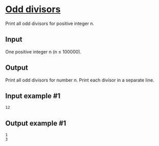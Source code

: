 # [Odd divisors](https://www.e-olymp.com/en/problems/2863)
Print all odd divisors for positive integer n.

## Input
One positive integer n (n ≤ 100000).

## Output
Print all odd divisors for number n. Print each divisor in a separate line.

## Input example #1
```
12
```

## Output example #1
```
1
3
```
